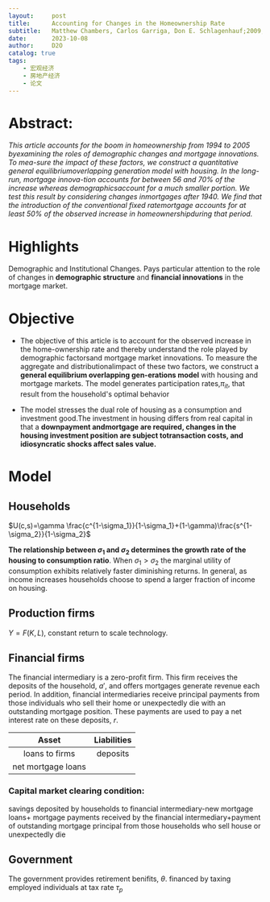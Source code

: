 ```yaml
---
layout:     post
title:      Accounting for Changes in the Homeownership Rate
subtitle:   Matthew Chambers, Carlos Garriga, Don E. Schlagenhauf;2009;IER
date:       2023-10-08
author:     D2O
catalog: true
tags:
    - 宏观经济
    - 房地产经济
    - 论文
---
```



# Abstract: 
*This article accounts for the boom in homeownership from 1994 to 2005 byexamining the roles of demographic changes and mortgage innovations. To mea-sure the impact of these factors, we construct a quantitative general equilibriumoverlapping generation model with housing. In the long-run, mortgage innova-tion accounts for between 56 and 70% of the increase whereas demographicsaccount for a much smaller portion. We test this result by considering changes inmortgages after 1940. We find that the introduction of the conventional fixed ratemortgage accounts for at least 50% of the observed increase in homeownershipduring that period.*

# Highlights
Demographic and Institutional Changes. Pays particular attention to the role of changes in **demographic structure** and **financial innovations** in the mortgage market.

# Objective
- The objective of this article is to account for the observed increase in the home-ownership rate and thereby understand the role played by demographic factorsand mortgage market innovations. To measure the aggregate and distributionalimpact of these two factors, we construct a **general equilibrium overlapping gen-erations model** with housing and mortgage markets. The model generates participation rates,$π_{it}$, that result from the household's optimal behavior

- The model stresses the dual role of housing as a consumption and investment good.The investment in housing differs from real capital in that a **downpayment andmortgage are required, changes in the housing investment position are subject totransaction costs, and idiosyncratic shocks affect sales value.**

# Model
## Households

$U(c,s)=\gamma \frac{c^{1-\sigma_1}}{1-\sigma_1}+(1-\gamma)\frac{s^{1-\sigma_2}}{1-\sigma_2}$

**The relationship between $\sigma_1$ and $\sigma_2$ determines the growth rate of the housing to consumption ratio**. When $\sigma_1 > \sigma_2$ the marginal utility of consumption exhibits relatively faster diminishing returns. In general, as income increases households choose to spend a larger fraction of income on housing.

## Production firms
$Y=F(K,L)$, constant return to scale technology.

## Financial firms
The financial intermediary is a zero-profit firm. This firm receives the deposits of the household, $a'$, and offers mortgages generate revenue each period. In addition, financial intermediaries receive principal payments from those individuals who sell their home or unexpectedly die with an outstanding mortgage position. These payments are used to pay a net interest rate on these deposits, $r$.


| Asset| Liabilities |
|:---:|:---:|
|loans to firms|deposits|
|net mortgage loans|

### Capital market clearing condition:
savings deposited by households to financial intermediary-new mortgage loans+ mortgage payments received by the financial intermediary+payment of outstanding mortgage principal from those households who sell house or unexpectedly die


## Government
The government provides retirement benifits, $\theta$. financed by taxing employed individuals at tax rate $\tau_p$